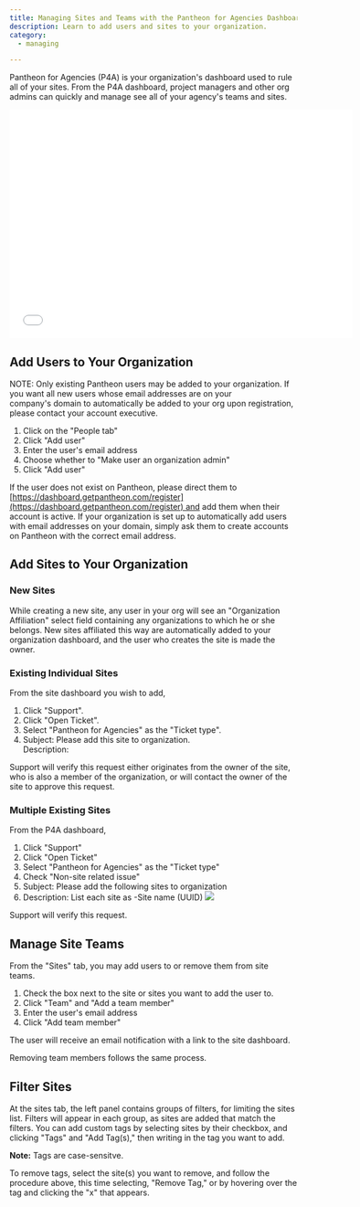 ```yaml
---
title: Managing Sites and Teams with the Pantheon for Agencies Dashboard
description: Learn to add users and sites to your organization.
category:
  - managing

---
```


Pantheon for Agencies (P4A) is your organization's dashboard used to rule all of your sites. From the P4A dashboard, project managers and other org admins can quickly and manage see all of your agency's teams and sites.  
<iframe allowfullscreen="" frameborder="0" height="400" scrolling="no" src="//www.youtube.com/embed/2DTZxsBK9H0" width="600"></iframe>

## Add Users to Your Organization

NOTE: Only existing Pantheon users may be added to your organization. If you want all new users whose email addresses are on your company's domain to automatically be added to your org upon registration, please contact your account executive.

1. Click on the "People tab"
2. Click "Add user"
3. Enter the user's email address
4. Choose whether to "Make user an organization admin" 
5. Click "Add user"

If the user does not exist on Pantheon, please direct them to  [https://dashboard.getpantheon.com/register](https://dashboard.getpantheon.com/register) and add them when their account is active. If your organization is set up to automatically add users with email addresses on your domain, simply ask them to create accounts on Pantheon with the correct email address.

## Add Sites to Your Organization

### New Sites

While creating a new site, any user in your org will see an "Organization Affiliation" select field containing any organizations to which he or she belongs. New sites affiliated this way are automatically added to your organization dashboard, and the user who creates the site is made the owner. 

### Existing Individual Sites
From the site dashboard you wish to add,
1. Click "Support".
2. Click "Open Ticket".
3. Select "Pantheon for Agencies" as the "Ticket type".
4. Subject: Please add this site to <our company> organization.  
  Description: 
  Support will verify this request either originates from the owner of the site, who is also a member of the organization, or will contact the owner of the site to approve this request.
### Multiple Existing Sites
From the P4A dashboard,
1. Click "Support"
2. Click "Open Ticket"
3. Select "Pantheon for Agencies" as the "Ticket type"
4. Check "Non-site related issue"
5. Subject: Please add the following sites to <our company> organization
6. Description: List each site as -Site name (UUID)
 ![](https://www.getpantheon.com/sites/default/files/docs/desk_images/309159)  
Support will verify this request.

## Manage Site Teams
From the "Sites" tab, you may add users to or remove them from site teams. 
1. Check the box next to the site or sites you want to add the user to.
2. Click "Team" and "Add a team member"
3. Enter the user's email address
4. Click "Add team member"
The user will receive an email notification with a link to the site dashboard.   
Removing team members follows the same process. 

## Filter Sites
At the sites tab, the left panel contains groups of filters, for limiting the sites list. Filters will appear in each group, as sites are added that match the filters. You can add custom tags by selecting sites by their checkbox, and clicking "Tags" and "Add Tag(s)," then writing in the tag you want to add.   
**Note:** Tags are case-sensitve.   
To remove tags, select the site(s) you want to remove, and follow the procedure above, this time selecting, "Remove Tag," or by hovering over the tag and clicking the "x" that appears.
  
